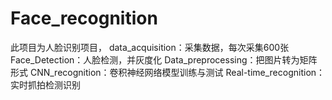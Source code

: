 # Face_recognition
此项目为人脸识别项目，
data_acquisition：采集数据，每次采集600张
Face_Detection：人脸检测，并灰度化
Data_preprocessing：把图片转为矩阵形式
CNN_recognition：卷积神经网络模型训练与测试
Real-time_recognition：实时抓拍检测识别
